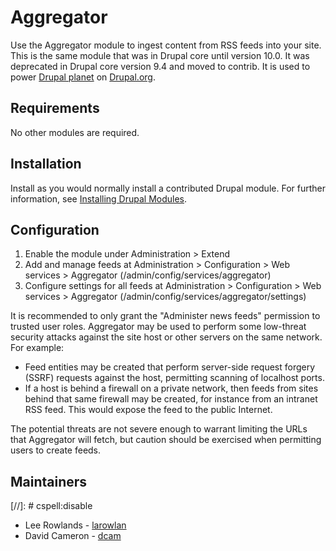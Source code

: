 # Aggregator

Use the Aggregator module to ingest content from RSS feeds into your site. This
is the same module that was in Drupal core until version 10.0. It was deprecated
in Drupal core version 9.4 and moved to contrib. It is used to power
[Drupal planet](https://www.drupal.org/planet) on
[Drupal.org](https://drupal.org).


## Requirements

No other modules are required.


## Installation

Install as you would normally install a contributed Drupal module. For further
information, see
[Installing Drupal Modules](https://www.drupal.org/docs/extending-drupal/installing-modules).


## Configuration

1. Enable the module under Administration > Extend
1. Add and manage feeds at Administration > Configuration > Web services >
   Aggregator (/admin/config/services/aggregator)
1. Configure settings for all feeds at Administration > Configuration > Web
   services > Aggregator (/admin/config/services/aggregator/settings)

It is recommended to only grant the "Administer news feeds" permission to
trusted user roles. Aggregator may be used to perform some low-threat security
attacks against the site host or other servers on the same network. For
example:
* Feed entities may be created that perform server-side request forgery (SSRF)
  requests against the host, permitting scanning of localhost ports.
* If a host is behind a firewall on a private network, then feeds from sites
  behind that same firewall may be created, for instance from an intranet RSS
  feed.  This would expose the feed to the public Internet.

The potential threats are not severe enough to warrant
limiting the URLs that Aggregator will fetch, but caution should be exercised
when permitting users to create feeds.


## Maintainers
[//]: # cspell:disable
- Lee Rowlands - [larowlan](https://www.drupal.org/u/larowlan)
- David Cameron - [dcam](https://www.drupal.org/u/dcam)
